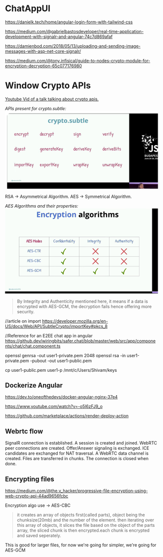 # ChatAppUI

https://danielk.tech/home/angular-login-form-with-tailwind-css

https://medium.com/@gabrielbastosdeveloper/real-time-application-development-with-signalr-and-angular-74c7d869afaf

https://damienbod.com/2018/05/13/uploading-and-sending-image-messages-with-asp-net-core-signalr/

https://medium.com/@tony.infisical/guide-to-nodes-crypto-module-for-encryption-decryption-65c077176980

# Window Crypto APIs

[Youtube Vid of a talk talking about crypto apis.](https://www.youtube.com/watch?v=cZTHGPn1jdU)

_APIs present for crypto.subtle:_
![Crypto APIs](learnings/image.png)

RSA -> Asymmetrical Algorithm.
AES -> Symmetrical Algorithm.

_AES Algorithms and their properties:_
![AES Algorithms ](learnings/AES-Algo.png)

> By Integrity and Authenticity mentioned here, it means if a data is encrypted with AES-GCM, the decryption fails hence offering more security.

//article on import
https://developer.mozilla.org/en-US/docs/Web/API/SubtleCrypto/importKey#pkcs_8

//Reference for an E2EE chat app in angular
https://github.dev/wiringbits/safer.chat/blob/master/web/src/app/components/chat/chat.component.ts

openssl genrsa -out user1-private.pem 2048
openssl rsa -in user1-private.pem -pubout -out user1-public.pem

cp user1-public.pem user1-p /mnt/c/Users/Shivam/keys

## Dockerize Angular

https://dev.to/oneofthedevs/docker-angular-nginx-37e4

https://www.youtube.com/watch?v=-o5l6zFJ9_o

https://github.com/marketplace/actions/render-deploy-action

## Webrtc flow

SignalR connection is established.
A session is created and joined.
WebRTC peer connections are created.
Offer/Answer signaling is exchanged.
ICE candidates are exchanged for NAT traversal.
A WebRTC data channel is created.
Files are transferred in chunks.
The connection is closed when done.

## Encrypting files

https://medium.com/@the.v_hacker/progressive-file-encryption-using-web-crypto-api-44ad9656fcbc

Encryption algo use -> AES-CBC

> it creates an array of objects first(called parts), object being the chunksize(20mb) and the number of the element. then iterating over this array of objects, it slices the file based on the object of the parts array, the sliced chunk is then encrypted.each chunk is encrypted and saved seperately.

This is good for larger files, for now we're going for simpler, we're going for AES-GCM
